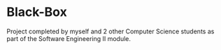# Black-Box
Project completed by myself and 2 other Computer Science students as part of the Software Engineering II module.
